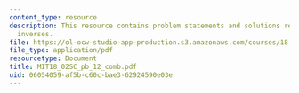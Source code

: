 ```yaml
---
content_type: resource
description: This resource contains problem statements and solutions related to matrix
  inverses.
file: https://ol-ocw-studio-app-production.s3.amazonaws.com/courses/18-02sc-multivariable-calculus-fall-2010/06054059af5bc60cbae362924590e03e_MIT18_02SC_pb_12_comb.pdf
file_type: application/pdf
resourcetype: Document
title: MIT18_02SC_pb_12_comb.pdf
uid: 06054059-af5b-c60c-bae3-62924590e03e
---
```

